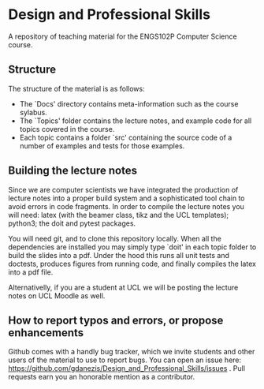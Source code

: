 # Design and Professional Skills
A repository of teaching material for the ENGS102P Computer Science course.

## Structure

The structure of the material is as follows:
- The `Docs' directory contains meta-information such as the course sylabus.
- The `Topics' folder contains the lecture notes, and example code for all topics covered in the course.
- Each topic contains a folder `src' containing the source code of a number of examples and tests for those examples.

## Building the lecture notes

Since we are computer scientists we have integrated the production of lecture notes into a proper build system and a sophisticated tool chain to avoid errors in code fragments. In order to compile the lecture notes you will need: latex (with the beamer class, tikz and the UCL templates); python3; the doit and pytest packages.

You will need git, and to clone this repository locally. When all the dependencies are installed you may simply type `doit' in each topic folder to build the slides into a pdf. Under the hood this runs all unit tests and doctests, produces figures from running code, and finally compiles the latex into a pdf file.

Alternativelly, if you are a student at UCL we will be posting the lecture notes on UCL Moodle as well.

## How to report typos and errors, or propose enhancements

Github comes with a handly bug tracker, which we invite students and other users of the material to use to report bugs. You can open an issue here: https://github.com/gdanezis/Design_and_Professional_Skills/issues . Pull requests earn you an honorable mention as a contributor.
